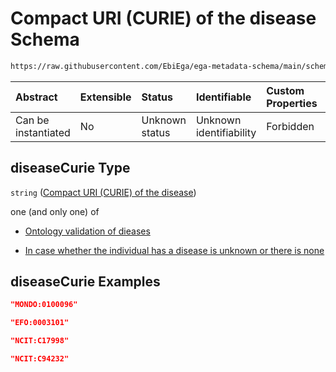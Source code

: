 # Compact URI (CURIE) of the disease Schema

```txt
https://raw.githubusercontent.com/EbiEga/ega-metadata-schema/main/schemas/EGA.common-definitions.json#/definitions/diseaseDescriptor/properties/diseaseCurie
```



| Abstract            | Extensible | Status         | Identifiable            | Custom Properties | Additional Properties | Access Restrictions | Defined In                                                                                           |
| :------------------ | :--------- | :------------- | :---------------------- | :---------------- | :-------------------- | :------------------ | :--------------------------------------------------------------------------------------------------- |
| Can be instantiated | No         | Unknown status | Unknown identifiability | Forbidden         | Allowed               | none                | [EGA.common-definitions.json\*](../../../schemas/EGA.common-definitions.json "open original schema") |

## diseaseCurie Type

`string` ([Compact URI (CURIE) of the disease](ega-12-definitions-disease-properties-compact-uri-curie-of-the-disease.md))

one (and only one) of

*   [Ontology validation of dieases](ega-12-definitions-disease-properties-compact-uri-curie-of-the-disease-oneof-ontology-validation-of-dieases.md "check type definition")

*   [In case whether the individual has a disease is unknown or there is none](ega-12-definitions-disease-properties-compact-uri-curie-of-the-disease-oneof-in-case-whether-the-individual-has-a-disease-is-unknown-or-there-is-none.md "check type definition")

## diseaseCurie Examples

```json
"MONDO:0100096"
```

```json
"EFO:0003101"
```

```json
"NCIT:C17998"
```

```json
"NCIT:C94232"
```
